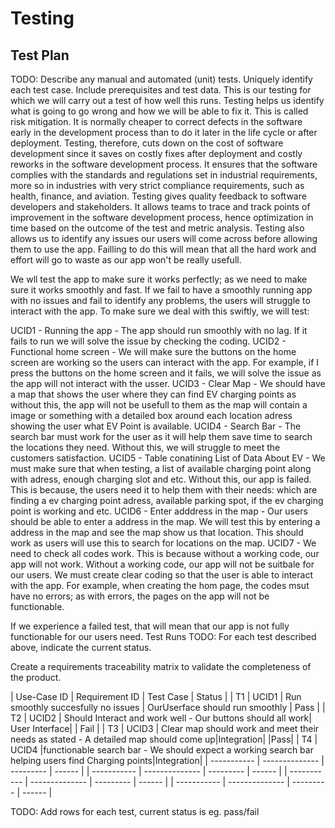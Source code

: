 # Testing

## Test Plan
TODO: Describe any manual and automated (unit) tests. Uniquely identify each test case. Include prerequisites and test data.
This is our testing for which we will carry out a test of how well this runs. Testing helps us identify what is going to go wrong and how we will be able to fix it. This is called risk mitigation. It is normally cheaper to correct defects in the software early in the development process than to do it later in the life cycle or after deployment. Testing, therefore, cuts down on the cost of software development since it saves on costly fixes after deployment and costly reworks in the software development process. It ensures that the software complies with the standards and regulations set in industrial requirements, more so in industries with very strict compliance requirements, such as health, finance, and aviation. Testing gives quality feedback to software developers and stakeholders. It allows teams to trace and track points of improvement in the software development process, hence optimization in time based on the outcome of the test and metric analysis. Testing also allows us to identify any issues our users will come across before allowing them to use the app. Failling to do this will mean that all the hard work and effort will go to waste as our app won't be really usefull.

We wll test the app to make sure it works perfectly; as we need to make sure it works smoothly and fast. If we fail to have a smoothly running app with no issues and fail to identify any problems, the users will struggle to interact with the app. To make sure we deal with this swiftly, we will test:

UCID1 - Running the app - The app should run smoothly with no lag. If it fails to run we will solve the issue by checking the coding. UCID2 - Functional home screen - We will make sure the buttons on the home screen are working so the users can interact with the app. For example, if I press the buttons on the home screen and it fails, we will solve the issue as the app will not interact with the usser. UCID3 - Clear Map - We should have a map that shows the user where they can find EV charging points as without this, the app will not be usefull to them as the map will contain a image or something with a detailed box around each location adress showing the user what EV Point is available. UCID4 - Search Bar - The search bar must work for the user as it will help them save time to search the locations they need. Without this, we will struggle to meet the customers satisfaction. UCID5 - Table conatining List of Data About EV - We must make sure that when testing, a list of available charging point along with adress, enough charging slot and etc. Without this, our app is failed. This is because, the users need it to help them with their needs: which are finding a ev charging point adress, available parking spot, if the ev charging point is working and etc. UCID6 - Enter adddress in the map - Our users should be able to enter a address in the map. We will test this by entering a address in the map and see the map show us that location. This should work as users will use this to search for locations on the map. UCID7 - We need to check all codes work. This is because without a working code, our app will not work. Without a working code, our app will not be suitbale for our users. We must create clear coding so that the user is able to interact with the app. For example, when creating the hom page, the codes msut have no errors; as with errors, the pages on the app will not be functionable.

If we experience a failed test, that will mean that our app is not fully functionable for our users need.
Test Runs
TODO: For each test described above, indicate the current status. 

Create a requirements traceability matrix to validate the completeness of the product.

| Use-Case ID | Requirement ID | Test Case | Status |
| T1 | UCID1  | Run smoothly succesfully no issues | OurUserface should run smoothly  | Pass |
| T2 | UCID2 | Should Interact and work well - Our buttons should all work| User Interface| | Fail |
| T3 | UCID3  | Clear map should work and meet their needs as stated - A detailed map should come up|Integration| |Pass|
| T4 | UCID4 |functionable search bar - We should expect a working search bar helping users find Charging points|Integration|
| ----------- | -------------- | --------- | ------ |
| ----------- | -------------- | --------- | ------ |
| ----------- | -------------- | --------- | ------ |
| ----------- | -------------- | --------- | ------ |


TODO: Add rows for each test, current status is eg. pass/fail
